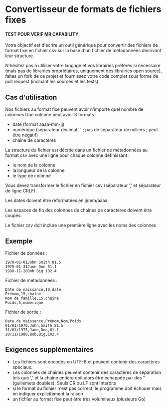 # Convertisseur de formats de fichiers fixes
#### TEST POUR VERIF MR CAPABILITY
Votre objectif est d'écrire un outil générique pour convertir des fichiers de format fixe en fichier csv sur la base d'un fichier de métadonnées décrivant leur structure.

N'hésitez pas à utiliser votre langage et vos librairies préférés si nécessaire (mais pas de librairies propriétaires, uniquement des librairies open source), faites un fork de ce projet et fournissez votre code complet sous forme de pull request (incluant les sources et les tests).

## Cas d'utilisation

Nos fichiers au format fixe peuvent avoir n'importe quel nombre de colonnes
Une colonne peut avoir 3 formats :
* date (format aaaa-mm-jj)
* numérique (séparateur décimal '.' ; pas de séparateur de milliers ; peut être négatif)
* chaîne de caractères

La structure du fichier est décrite dans un fichier de métadonnées au format csv avec une ligne pour chaque colonne définissant :
* le nom de la colonne
* la longueur de la colonne
* le type de colonne

Vous devez transformer le fichier en fichier csv (séparateur ',' et séparateur de ligne CRLF).

Les dates doivent être reformatées en jj/mm/aaaa.

Les espaces de fin des colonnes de chaînes de caractères doivent être coupés.

Le fichier csv doit inclure une première ligne avec les noms des colonnes

## Exemple

Fichier de données :
```
1970-01-01John Smith 81.5
1975-01-31Jane Doe 61.1
1988-11-28Bob Big 102.4
```

Fichier de métadonnées :
```
Date de naissance,10,date
Prénom,15,chaîne
Nom de famille,15,chaîne
Poids,5,numérique
```

Fichier de sortie :
```
Date de naissance,Prénom,Nom,Poids
01/01/1970,John,Smith,81.5
31/01/1975,Jane,Doe,61.1
28/11/1988,Bob,Big,102.4
```

## Exigences supplémentaires
* Les fichiers sont encodés en UTF-8 et peuvent contenir des caractères spéciaux.
* Les colonnes de chaînes peuvent contenir des caractères de séparation tels que ',' et la chaîne entière doit alors être échappée par des " (guillemets doubles). Seuls CR ou LF sont interdits
* si le format du fichier n'est pas correct, le programme doit échouer mais en indiquer explicitement la raison
* un fichier au format fixe peut être très volumineux (plusieurs Go)
